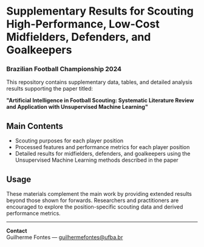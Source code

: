 # Supplementary Results for Scouting High-Performance, Low-Cost Midfielders, Defenders, and Goalkeepers  
### Brazilian Football Championship 2024

This repository contains supplementary data, tables, and detailed analysis results supporting the paper titled:

**"Artificial Intelligence in Football Scouting: Systematic Literature Review and Application with Unsupervised Machine Learning"**

## Main Contents

- Scouting purposes for each player position
- Processed features and performance metrics for each player position 
- Detailed results for midfielders, defenders, and goalkeepers using the Unsupervised Machine Learning methods described in the paper

## Usage

These materials complement the main work by providing extended results beyond those shown for forwards. Researchers and practitioners are encouraged to explore the position-specific scouting data and derived performance metrics.

---

**Contact**  
Guilherme Fontes — guilhermefontes@ufba.br
